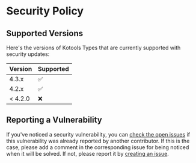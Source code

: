 # Security Policy

## Supported Versions

Here's the versions of Kotools Types that are currently supported with security
updates:

| Version | Supported          |
|---------|--------------------|
| 4.3.x   | :white_check_mark: |
| 4.2.x   | :white_check_mark: |
| < 4.2.0 | :x:                |

## Reporting a Vulnerability

If you've noticed a security vulnerability, you can [check the open issues] if
this vulnerability was already reported by another contributor.
If this is the case, please add a comment in the corresponding issue for being
noticed when it will be solved.
If not, please report it by [creating an issue].

[check the open issues]: https://github.com/kotools/types/issues?q=is%3Aopen+is%3Aissue+label%3Asecurity
[creating an issue]: https://github.com/kotools/types/issues/new?template=security-template.md
